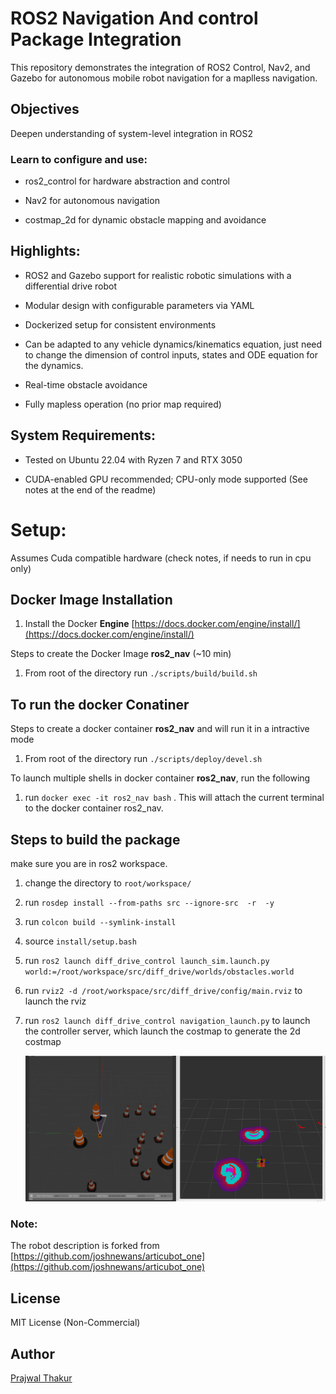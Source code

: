 # ROS2 Navigation And control Package Integration

This repository demonstrates the integration of ROS2 Control, Nav2, and Gazebo for autonomous mobile robot navigation for a maplless navigation.

## Objectives
Deepen understanding of system-level integration in ROS2

### Learn to configure and use:

- ros2_control for hardware abstraction and control

- Nav2 for autonomous navigation

- costmap_2d for dynamic obstacle mapping and avoidance

## Highlights: 
- ROS2 and Gazebo support for realistic robotic simulations with a differential drive robot

- Modular design with configurable parameters via YAML

- Dockerized setup for consistent environments

- Can be adapted to any vehicle dynamics/kinematics equation, just need to change the dimension of control inputs, states and  ODE equation for the dynamics.

- Real-time obstacle avoidance

- Fully mapless operation (no prior map required)

## System Requirements:

- Tested on Ubuntu 22.04 with Ryzen 7 and RTX 3050

- CUDA-enabled GPU recommended; CPU-only mode supported (See notes at the end of the readme)

<!-- ## Demo Videos:

`non_ros/example_video/`: Matplotlib-based simulation

`mppi_planner/example_video/`: ROS2 + Gazebo simulation -->

# Setup:
Assumes Cuda compatible hardware (check notes, if needs to run in cpu only)
## Docker Image Installation 
1. Install the Docker **Engine** [https://docs.docker.com/engine/install/](https://docs.docker.com/engine/install/)

Steps to create the Docker Image **ros2_nav** (~10 min)
1. From root of the directory  run  `./scripts/build/build.sh`


## To run the docker Conatiner

Steps to create a docker container **ros2_nav** and will run it in a intractive mode

1. From root of the directory run `./scripts/deploy/devel.sh`

To launch multiple shells in docker container **ros2_nav**, run the following
1. run `docker exec -it ros2_nav bash` . This will attach the current terminal to the docker container ros2_nav. 

## Steps to build the package

make sure you are in ros2 workspace.
1. change the directory to `root/workspace/`
2. run `rosdep install --from-paths src --ignore-src  -r  -y`
3. run `colcon build --symlink-install`
4. source `install/setup.bash`
5. run `ros2 launch diff_drive_control launch_sim.launch.py world:=/root/workspace/src/diff_drive/worlds/obstacles.world`
6. run `rviz2 -d /root/workspace/src/diff_drive/config/main.rviz` to launch the rviz
7. run `ros2 launch diff_drive_control navigation_launch.py` to launch the controller server, which launch the costmap to generate the 2d costmap
     
     
     ![alt text](images/local_costmap.png)


<!-- ## Steps to run the simulation in simple python and Matplotlib simulation
1. run `cd root/workspace/src/non_ros`
2. run `python3 main.py`

### Discription of files
1. `main.py` : Main script to launch mppi function and visualization script
2. `dyn_visualization.py`: Script to simulate dynamics and visualization
3. `mppi.py`: Main logic for the mppi planner
4. `config/sim_config.yaml`: Configurations related to simulations, dynamics and mppi-planner

#### Note:
1. Obstacles, start, and goal positions can be randomly generated by changing the seed in `sim_config.yaml`
2. Currently, the start and goal are deterministically set and can be modified in `main.get_start_goal`



https://github.com/user-attachments/assets/f546e0e0-457c-4443-befe-497f6370a613



# Steps to run the simulation in ROS2
After building the package, run the following launch files
1. run `ros2 launch mppi_planner mppi_planner.launch.py`  
this will run the simulation node spawn the obstacles
2. run `ros2 run mppi_planner mppi_planner_node` 
this will run the mppi_planning_node.py which contains the mppi planning logic

note: It may happen that launching Gazebo for the first time fails or some elements are not spawned. In that case, stop the process and relaunch it.

### Discription of files
```
|-- config
|   |-- mppi_rviz.rviz
|   |-- sim_config.yaml
|-- launch
|   |-- mppi_planner.launch.py
|-- mppi_planner
|   |-- mppi_class.py
|   |-- mppi_planner_node.py
|   `-- spawn_cylinder.py

```
1. `mppi_planner.launch.py` : Launch file to run the simulation node spawn the obstacles
2. `mppi_class.py`: Script to run the mppi-planning algorithm
3. `spawn_cylinder.py`: Script to spawn the obstacles, included in launch file
3. `mppi_rviz.rviz`: Rviz Configuration
4. `sim_config.yaml`: Configurations related to simulations, dynamics and mppi-planner

#### Note:
1. Obstacles, goal positions are hard coded in  `mppi_planner/config/sim_config.yaml`
2. MPPI is aware of the all the static obstacles



https://github.com/user-attachments/assets/8f08e8bb-debb-4088-8320-08d60748fde6



## TO DO:
- [] Add Unit Test Cases
- [] Implement MPPI in C++
- [] Utilize the local costmap to generate motion plans using MPPI.
- [] CVar MPPI for stochastic dynamics


## Note:
If the system doesnt support CUDA, then, in ros2_nav.Dockerfile:
- Change the base image from  `FROM  nvidia/cuda:12.6.0-cudnn-devel-ubuntu22.04` to `FROM ubuntu:22.04`
- Change the jax-cuda installation from `RUN pip3 install  "jax[cuda12]" ` to  `RUN pip3 install "jax[cpu]" -f https://storage.googleapis.com/jax-releases/jax_releases.html`
-In `deploy/devel.sh` change mode from `"gpu"` to `"cpu"` -->

### Note:
The robot description is forked from [https://github.com/joshnewans/articubot_one](https://github.com/joshnewans/articubot_one) 
## License
MIT License (Non-Commercial)







## Author
[Prajwal Thakur](https://github.com/prajwalthakur) 

